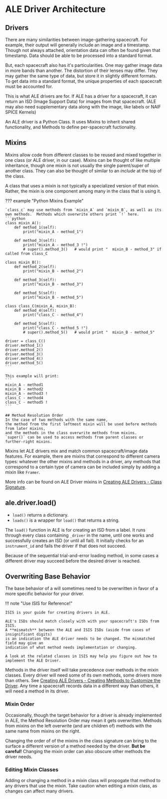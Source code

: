 # ALE Driver Architecture

## Drivers

There are many similarities between image-gathering spacecraft. 
For example, their output will generally include an image and a timestamp. 
Though not always attached, orientation data can often be found given that timestamp. 
Data should be able to be processed into a standard format.

But, each spacecraft also has it's particularities. 
One may gather image data in more bands than another.  The distortion of their lenses may differ. 
They may gather the same type of data, but store it in slightly different formats. 
To get data into a standard format, the unique properties of each spacecraft must be accounted for.

This is what ALE drivers are for.  If ALE has a driver for a spacecraft, 
it can return an ISD (Image Support Data) for images from that spacecraft. 
(ALE may also need supplementary data along with the image, like labels or NAIF SPICE Kernels)

An ALE driver is a Python Class.  It uses Mixins to inherit shared functionality, 
and Methods to define per-spacecraft fuctionality.


## Mixins

Mixins allow code from different classes to be reused and mixed together in one class (or ALE driver, in our case). 
Mixins can be thought of like multiple inheritance, though one mixin is not usually the single parent/super of another class. 
They can also be thought of similar to an *include* at the top of the class. 

A class that uses a mixin is not typically a specialized version of that mixin. 
Rather, the mixin is one component among many in the class that is using it. 

??? example "Python Mixins Example"

    `class_c` may use methods from `mixin_A` and `mixin_B`, as well as its own methods.  Methods which overwrite others print `!` here.
    ```python
    class mixin_A():
        def method_1(self):
            print("mixin_A - method_1")
            
        def method_3(self):
            print("mixin_A - method_3 !")
            # super().method_3()   # would print "  mixin_B - method_3" if called from class_C

    class mixin_B():
        def method_2(self):
            print("mixin_B - method_2")
        
        def method_3(self):
            print("mixin_B - method_3")

        def method_5(self):
            print("mixin_B - method_5")

    class class_C(mixin_A, mixin_B):
        def method_4(self):
            print("class_C - method_4")

        def method_5(self):
            print("class_C - method_5 !")
            # super().method_5()   # would print "  mixin_B - method_5"
            
    driver = class_C()
    driver.method_1()
    driver.method_2()
    driver.method_3()
    driver.method_4()
    driver.method_5()
    ```

    This example will print:
    ```
    mixin_A - method1
    mixin_B - method2
    mixin_A - method3 !
    class_C - method4
    class_C - method5 !
    ```

    ## Method Resolution Order
    In the case of two methods with the same name, 
    the method from the first leftmost mixin will be used before methods from later mixins, 
    and the methods in the class overwrite methods from mixins.  
    `super()` can be used to access methods from parent classes or further-right mixins.

Mixins let ALE drivers mix and match common spacecraft/image data features.
For example, there are mixins that correspond to different camera types: 
whatever the other mixins and methods in a driver, 
any methods that correspond to a certain type of camera
can be included simply by adding a mixin like `Framer`.

More info can be found on ALE Driver mixins in 
[Creating ALE Drivers - Class Signature](../../how-to-guides/ale-developer-guides/creating-ale-drivers.md/#class-signature).


## ale.driver.load()

- `load()` returns a dictionary.
- `loads()` is a wrapper for `load()` that returns a string.

The `load()` function in ALE is for creating an ISD from a label. 
It runs through every class containing `_driver` in the name,
until one works and successfully creates an ISD (or until all fail). 
It initially checks for an `instrument_id` and fails the driver if that does not succeed. 

Because of the sequential trial-and-error loading method, in some cases
a different driver may succeed before the desired driver is reached.


## Overwriting Base Behavior

The base behavior of a will sometimes need to be overwritten in favor of a more specific behavior for your driver.

!!! note "Use ISIS for Reference!"
    
    ISIS is your guide for creating drivers in ALE.

    ALE's ISDs should match closely with with your spacecraft's ISDs from ISIS.
    A **mismatch** between the ALE and ISIS ISDs (aside from cases of insignificant digits) 
    is an indication the ALE driver needs to be changed. The mismatched field may give an 
    indication of what method needs implementation or changing.

    A look at the related classes in ISIS may help you figure out how to implement the ALE Driver.

Methods in the driver itself will take precedence over methods in the mixin classes. 
Every driver will need some of its own methods, some drivers more than others. 
See [Creating ALE Drivers - Creating Methods to Customize the Driver](../../how-to-guides/ale-developer-guides/creating-ale-drivers.md/#creating-methods-to-customize-the-driver). 
Any time a spacecraft records data in a different way than others, it will need a method in its driver.

### Mixin Order

Occasionally, though the target behavior for a driver is already implemented in ALE, 
the Method Resolution Order may mean it gets overwritten. 
Methods from mixins on the left overwrite (and are children of) 
methods with the same name from mixins on the right.

Changing the order of of the mixins in the class signature 
can bring to the surface a different version of a method needed 
by the driver. **But be careful!** Changing the mixin order can 
also obscure other methods the driver needs.

### Editing Mixin Classes

Adding or changing a method in a mixin class will propogate that method to any drivers that use the mixin.
Take caution when editing a mixin class, as changes can affect many drivers.